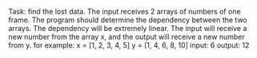 Task: find the lost data. The input receives 2 arrays of numbers of one frame. The program should determine the dependency between the two arrays. The dependency will be extremely linear. The input will receive a new number from the array x, and the output will receive a new number from y. for example: 
x = [1, 2, 3, 4, 5] y = [1, 4, 6, 8, 10]
input: 6 output: 12
